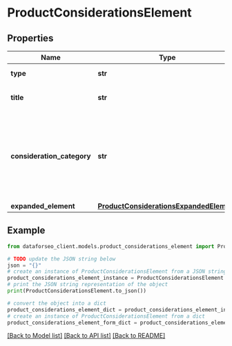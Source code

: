 # ProductConsiderationsElement


## Properties

Name | Type | Description | Notes
------------ | ------------- | ------------- | -------------
**type** | **str** | type of element | [optional] 
**title** | **str** | title of a given link element | [optional] 
**consideration_category** | **str** | category of the consideration element the category is indicated just above the title fo the consideration element | [optional] 
**expanded_element** | [**ProductConsiderationsExpandedElement**](ProductConsiderationsExpandedElement.md) |  | [optional] 

## Example

```python
from dataforseo_client.models.product_considerations_element import ProductConsiderationsElement

# TODO update the JSON string below
json = "{}"
# create an instance of ProductConsiderationsElement from a JSON string
product_considerations_element_instance = ProductConsiderationsElement.from_json(json)
# print the JSON string representation of the object
print(ProductConsiderationsElement.to_json())

# convert the object into a dict
product_considerations_element_dict = product_considerations_element_instance.to_dict()
# create an instance of ProductConsiderationsElement from a dict
product_considerations_element_form_dict = product_considerations_element.from_dict(product_considerations_element_dict)
```
[[Back to Model list]](../README.md#documentation-for-models) [[Back to API list]](../README.md#documentation-for-api-endpoints) [[Back to README]](../README.md)


